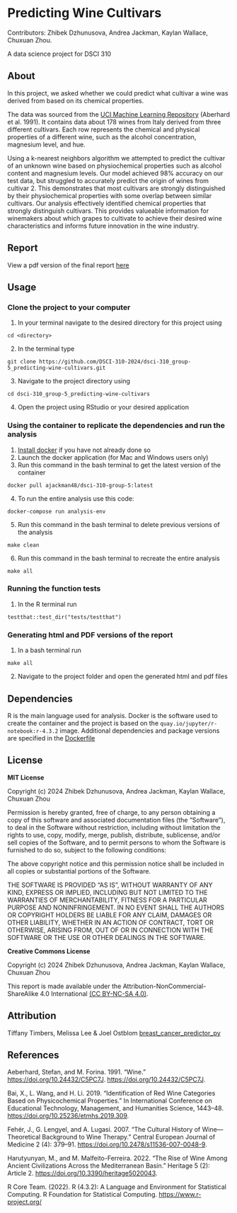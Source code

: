 # Predicting Wine Cultivars

Contributors:
Zhibek Dzhunusova, Andrea Jackman, Kaylan Wallace, Chuxuan Zhou.

A data science project for DSCI 310

## About 
 
In this project, we asked whether we could predict what cultivar a wine was derived from based on its chemical properties.

The data was sourced from the [UCI Machine Learning Repository](https://doi.org/10.24432/C5PC7J) (Aberhard et al. 1991). It contains data about 178 wines from Italy derived from three different cultivars. Each row represents the chemical and physical properties of a different wine, such as the alcohol concentration, magnesium level, and hue.

Using a k-nearest neighbors algorithm we attempted to predict the cultivar of an unknown wine based on physiochemical properties such as alcohol content and magnesium levels. Our model achieved 98% accuracy on our test data, but struggled to accurately predict the origin of wines from cultivar 2. This demonstrates that most cultivars are strongly distinguished by their physiochemical properties with some overlap between similar cultivars. Our analysis effectively identified chemical properties that strongly distinguish cultivars. This provides valueable information for winemakers about which grapes to cultivate to achieve their desired wine characteristics and informs future innovation in the wine industry.

## Report

View a pdf version of the final report [here](https://github.com/DSCI-310-2024/dsci-310_group-5_predicting-wine-cultivars/blob/main/reports/report.pdf)

## Usage

### Clone the project to your computer

1. In your terminal navigate to the desired directory for this project using
```
cd <directory>
```
2. In the terminal type
```
git clone https://github.com/DSCI-310-2024/dsci-310_group-5_predicting-wine-cultivars.git
```
3. Navigate to the project directory using
```
cd dsci-310_group-5_predicting-wine-cultivars
```
4. Open the project using RStudio or your desired application

### Using the container to replicate the dependencies and run the analysis

1. [Install docker](https://www.docker.com/get-started/) if you have not already done so
2. Launch the docker application (for Mac and Windows users only)
3. Run this command in the bash terminal to get the latest version of the container 
```
docker pull ajackman48/dsci-310-group-5:latest
```
4. To run the entire analysis use this code:
```
docker-compose run analysis-env
```
5. Run this command in the bash terminal to delete previous versions of the analysis
```
make clean
```
6. Run this command in the bash terminal to recreate the entire analysis
```
make all
```

### Running the function tests

1. In the R terminal run
```
testthat::test_dir("tests/testthat")
```

### Generating html and PDF versions of the report

1. In a bash terminal run
```
make all
```
2. Navigate to the project folder and open the generated html and pdf files

## Dependencies 

R is the main language used for analysis. Docker is the software used to create the container and the project is based on the ```quay.io/jupyter/r-notebook:r-4.3.2``` image. Additional dependencies and package versions are specified in the [Dockerfile](https://github.com/DSCI-310-2024/dsci-310_group-5_predicting-wine-cultivars/blob/main/Dockerfile)

## License

**MIT License**

Copyright (c) 2024 Zhibek Dzhunusova, Andrea Jackman, Kaylan Wallace, Chuxuan Zhou

Permission is hereby granted, free of charge, to any person obtaining a copy of this software and associated documentation files (the “Software”), to deal in the Software without restriction, including without limitation the rights to use, copy, modify, merge, publish, distribute, sublicense, and/or sell copies of the Software, and to permit persons to whom the Software is furnished to do so, subject to the following conditions:

The above copyright notice and this permission notice shall be included in all copies or substantial portions of the Software.

THE SOFTWARE IS PROVIDED “AS IS”, WITHOUT WARRANTY OF ANY KIND, EXPRESS OR IMPLIED, INCLUDING BUT NOT LIMITED TO THE WARRANTIES OF MERCHANTABILITY, FITNESS FOR A PARTICULAR PURPOSE AND NONINFRINGEMENT. IN NO EVENT SHALL THE AUTHORS OR COPYRIGHT HOLDERS BE LIABLE FOR ANY CLAIM, DAMAGES OR OTHER LIABILITY, WHETHER IN AN ACTION OF CONTRACT, TORT OR OTHERWISE, ARISING FROM, OUT OF OR IN CONNECTION WITH THE SOFTWARE OR THE USE OR OTHER DEALINGS IN THE SOFTWARE.

**Creative Commons License**

Copyright (c) 2024 Zhibek Dzhunusova, Andrea Jackman, Kaylan Wallace, Chuxuan Zhou

This report is made available under the Attribution-NonCommercial-ShareAlike 4.0 International [(CC BY-NC-SA 4.0)](https://creativecommons.org/licenses/by-nc-sa/4.0/).

## Attribution

Tiffany Timbers, Melissa Lee & Joel Ostblom [breast_cancer_predictor_py](https://github.com/ttimbers/breast_cancer_predictor_py/blob/main/README.md)

## References

Aeberhard, Stefan, and M. Forina. 1991. “Wine.” https://doi.org/10.24432/C5PC7J. https://doi.org/10.24432/C5PC7J.

Bai, X., L. Wang, and H. Li. 2019. “Identification of Red Wine Categories Based on Physicochemical Properties.” In International Conference on Educational Technology, Management, and Humanities Science, 1443–48. https://doi.org/10.25236/etmhs.2019.309.

Fehér, J., G. Lengyel, and A. Lugasi. 2007. “The Cultural History of Wine—Theoretical Background to Wine Therapy.” Central European Journal of Medicine 2 (4): 379–91. https://doi.org/10.2478/s11536-007-0048-9.

Harutyunyan, M., and M. Malfeito-Ferreira. 2022. “The Rise of Wine Among Ancient Civilizations Across the Mediterranean Basin.” Heritage 5 (2): Article 2. https://doi.org/10.3390/heritage5020043.

R Core Team. (2022). R (4.3.2): A Language and Environment for Statistical Computing. R Foundation for Statistical Computing. https://www.r-project.org/

